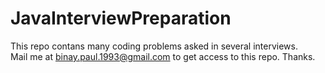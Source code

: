 # JavaInterviewPreparation
This repo contans many coding problems asked in several interviews.
<br/>
Mail me at binay.paul.1993@gmail.com to get access to this repo.
Thanks.
